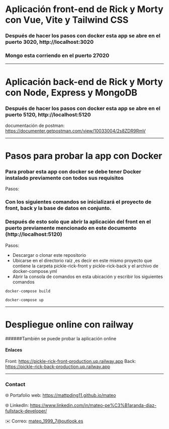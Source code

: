 # Aplicación front-end de Rick y Morty con Vue, Vite y Tailwind CSS

### Después de hacer los pasos con docker esta app se abre en el puerto 3020, http://localhost:3020

### Mongo esta corriendo en el puerto 27020 

---
# Aplicación back-end de Rick y Morty con Node, Express y MongoDB

### Después de hacer los pasos con docker esta app se abre en el puerto 5120,  http://localhost:5120 

documentación de postman: https://documenter.getpostman.com/view/10033004/2s8ZDR9RmV

---
# Pasos para probar la app con Docker

### Para probar esta app con docker se debe tener Docker instalado previamente con todos sus requisitos
Pasos:
### Con los siguientes comandos se inicializará el proyecto de front, back y la base de datos en conjunto.
### Después de esto solo que abrir la aplicación del front en el puerto previamente mencionado en este documento (http://localhost:5120)

Pasos:
- Descargar o clonar este repositorio
- Ubicarse en el directorio raíz ,es decir en este mismo proyecto que contiene la carpeta pickle-rick-front y pickle-rick-back y el archivo de docker-compose.yml
- Abrir la consola de comandos en esta ubicación y escribir los siguientes comandos
```
docker-compose build

docker-compose up
```

---

# Despliegue online con railway

######También se puede probar la aplicación online 

#### Enlaces
Front: https://pickle-rick-front-production.up.railway.app
Back: https://pickle-rick-back-production.up.railway.app 

---

### Contact
 
🌐 Portafolio web: https://mattpding11.github.io/mateo 
  
🌐 LinkedIn: https://www.linkedin.com/in/mateo-pe%C3%B1aranda-diaz-fullstack-developer/
  
✉️ Correo: mateo_1999_7@outlook.es

